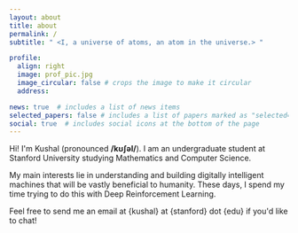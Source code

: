 ```yaml
---
layout: about
title: about
permalink: /
subtitle: " <I, a universe of atoms, an atom in the universe.> "

profile:
  align: right
  image: prof_pic.jpg
  image_circular: false # crops the image to make it circular
  address: 

news: true  # includes a list of news items
selected_papers: false # includes a list of papers marked as "selected={true}"
social: true  # includes social icons at the bottom of the page
---
```


Hi! I'm Kushal (pronounced **/kʊʃəl/**). I am an undergraduate student at Stanford University studying Mathematics and Computer Science. 

My main interests lie in understanding and building digitally intelligent machines that will be vastly beneficial to humanity. These days, I spend my time trying to do this with Deep Reinforcement Learning.

Feel free to send me an email at {kushal} at {stanford} dot {edu} if you'd like to chat!


